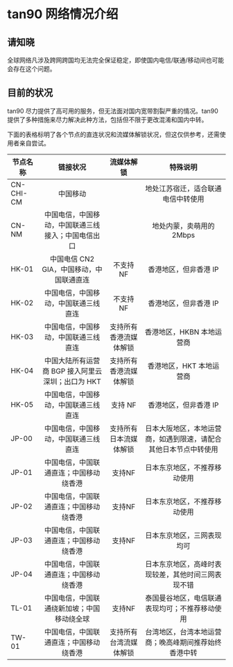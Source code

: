 # tan90 网络情况介绍
## 请知晓
全球网络凡涉及跨网跨国均无法完全保证稳定，即使国内电信/联通/移动间也可能会存在这个问题。

## 目前的状况
tan90 尽力提供了高可用的服务，但无法面对国内宽带割裂严重的情况。tan90 提供了多种措施来尽力解决此种方法，包括但不限于更改混淆和国内中转。

下面的表格标明了各个节点的直连状况和流媒体解锁状况，但这仅供参考，还需使用者亲自尝试。

|节点名称|链接状况|流媒体解锁|特殊说明|
| ---------- | :-----------:  | :-----------:  |:-----------:|
|CN-CHI-CM|中国移动||地处江苏宿迁，适合联通电信中转使用|
|CN-NM|中国电信，中国移动，中国联通三线接入；中国电信出口||地处内蒙，卖萌用的2Mbps|
|HK-01|中国电信 CN2 GIA，中国移动，中国联通直连|不支持 NF|香港地区，但非香港 IP|
|HK-02|中国电信，中国移动，中国联通三线直连|不支持 NF|香港地区，但非香港 IP|
|HK-03|中国电信，中国移动，中国联通三线直连|支持所有香港流媒体解锁|香港地区，HKBN 本地运营商|
|HK-04|中国大陆所有运营商 BGP 接入阿里云深圳；出口为 HKT|支持所有香港流媒体解锁|香港地区，HKT 本地运营商|
|HK-05|中国电信，中国移动，中国联通三线直连|支持 NF|香港地区，但非香港 IP|
|JP-00|中国电信，中国移动，中国联通三线直连|支持所有日本流媒体解锁|日本大阪地区，本地运营商，如遇到限速，请配合其他日本节点中转使用|
|JP-01|中国电信，中国联通直连；中国移动绕香港|支持NF|日本东京地区，不推荐移动使用|
|JP-02|中国电信，中国联通直连；中国移动绕香港|支持NF|日本东京地区，不推荐移动使用|
|JP-03|中国电信，中国联通直连；中国移动绕香港|支持NF|日本东京地区，三网表现均可|
|JP-04|中国电信，中国联通直连；中国移动绕香港||日本东京地区，高峰时表现较差，其他时间三网表现不错|
|TL-01|中国电信，中国联通绕新加坡；中国移动绕全球|支持NF|泰国曼谷地区，电信联通表现均可；不推荐移动使用|
|TW-01|中国电信，中国联通直连；中国移动绕香港|支持所有台湾流媒体解锁|台湾地区，台湾本地运营商；晚高峰期间推荐始终香港中转|
